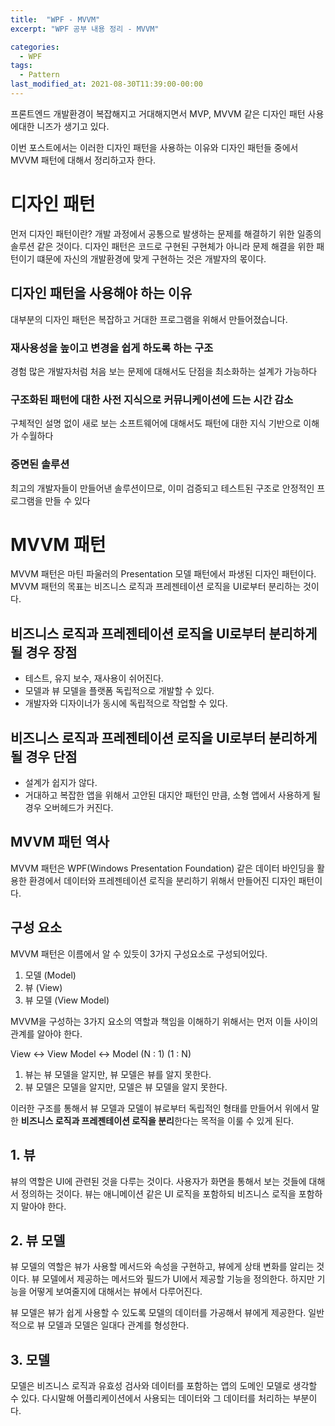 ```yaml
---
title:  "WPF - MVVM"
excerpt: "WPF 공부 내용 정리 - MVVM"

categories:
  - WPF
tags:
  - Pattern
last_modified_at: 2021-08-30T11:39:00-00:00
---
```


프론트엔드 개발환경이 복잡해지고 거대해지면서 MVP, MVVM 같은 디자인 패턴 사용에대한 니즈가 생기고 있다.

이번 포스트에서는 이러한 디자인 패턴을 사용하는 이유와 디자인 패턴들 중에서 MVVM 패턴에 대해서 정리하고자 한다.

# 디자인 패턴

먼저 디자인 패턴이란? 개발 과정에서 공통으로 발생하는 문제를 해결하기 위한 일종의 솔루션 같은 것이다.
디자인 패턴은 코드로 구현된 구현체가 아니라 문제 해결을 위한 패턴이기 떄문에 자신의 개발환경에 맞게 구현하는 것은 개발자의 몫이다.

## 디자인 패턴을 사용해야 하는 이유

대부분의 디자인 패턴은 복잡하고 거대한 프로그램을 위해서 만들어졌습니다.

### 재사용성을 높이고 변경을 쉽게 하도록 하는 구조
경험 많은 개발자처럼 처음 보는 문제에 대해서도 단점을 최소화하는 설계가 가능하다

### 구조화된 패턴에 대한 사전 지식으로 커뮤니케이션에 드는 시간 감소
구체적인 설명 없이 새로 보는 소프트웨어에 대해서도 패턴에 대한 지식 기반으로 이해가 수월하다

### 증면된 솔루션
최고의 개발자들이 만들어낸 솔루션이므로, 이미 검증되고 테스트된 구조로 안정적인 프로그램을 만들 수 있다

# MVVM 패턴

MVVM 패턴은 마틴 파울러의 Presentation 모델 패턴에서 파생된 디자인 패턴이다.
MVVM 패턴의 목표는 비즈니스 로직과 프레젠테이션 로직을 UI로부터 분리하는 것이다.

## 비즈니스 로직과 프레젠테이션 로직을 UI로부터 분리하게 될 경우 장점

+ 테스트, 유지 보수, 재사용이 쉬어진다.
+ 모델과 뷰 모델을 플랫폼 독립적으로 개발할 수 있다.
+ 개발자와 디자이너가 동시에 독립적으로 작업할 수 있다.

## 비즈니스 로직과 프레젠테이션 로직을 UI로부터 분리하게 될 경우 단점

+ 설계가 쉽지가 않다.
+ 거대하고 복잡한 앱을 위해서 고안된 대지안 패턴인 만큼, 소형 앱에서 사용하게 될 경우 오버헤드가 커진다.

## MVVM 패턴 역사

MVVM 패턴은 WPF(Windows Presentation Foundation) 같은 데이터 바인딩을 활용한 환경에서 데이터와 프레젠테이션 로직을 분리하기 위해서 만들어진 디자인 패턴이다.

## 구성 요소

MVVM 패턴은 이름에서 알 수 있듯이 3가지 구성요소로 구성되어있다.

 1. 모델 (Model)
 2. 뷰 (View)
 3. 뷰 모델 (View Model)

MVVM을 구성하는 3가지 요소의 역할과 책임을 이해하기 위해서는 먼저 이들 사이의 관계를 알아야 한다.

View <-> View Model <-> Model
   (N : 1)        (1 : N)
 
 1. 뷰는 뷰 모델을 알지만, 뷰 모델은 뷰를 알지 못한다.
 2. 뷰 모델은 모델을 알지만, 모델은 뷰 모델을 알지 못한다.

이러한 구조를 통해서 뷰 모델과 모델이 뷰로부터 독립적인 형태를 만들어서 위에서 말한 **비즈니스 로직과 프레젠테이션 로직을 분리**한다는 목적을 이룰 수 있게 된다.

## 1. 뷰

뷰의 역할은 UI에 관련된 것을 다루는 것이다.
사용자가 화면을 통해서 보는 것들에 대해서 정의하는 것이다.
뷰는 애니메이션 같은 UI 로직을 포함하되 비즈니스 로직을 포함하지 말아야 한다.

## 2. 뷰 모델

뷰 모델의 역할은 뷰가 사용할 메서드와 속성을 구현하고, 뷰에게 상태 변화를 알리는 것이다.
뷰 모델에서 제공하는 메서드와 필드가 UI에서 제공할 기능을 정의한다. 하지만 기능을 어떻게 보여줄지에 대해서는 뷰에서 다루어진다.

뷰 모델은 뷰가 쉽게 사용할 수 있도록 모델의 데이터를 가공해서 뷰에게 제공한다.
일반적으로 뷰 모델과 모델은 일대다 관계를 형성한다.

## 3. 모델

모델은 비즈니스 로직과 유효성 검사와 데이터를 포함하는 앱의 도메인 모델로 생각할 수 있다.
다시말해 어플리케이션에서 사용되는 데이터와 그 데이터를 처리하는 부분이다.


